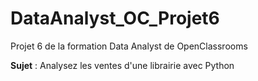 # DataAnalyst_OC_Projet6
Projet 6 de la formation Data Analyst de OpenClassrooms

**Sujet** : Analysez les ventes d'une librairie avec Python
